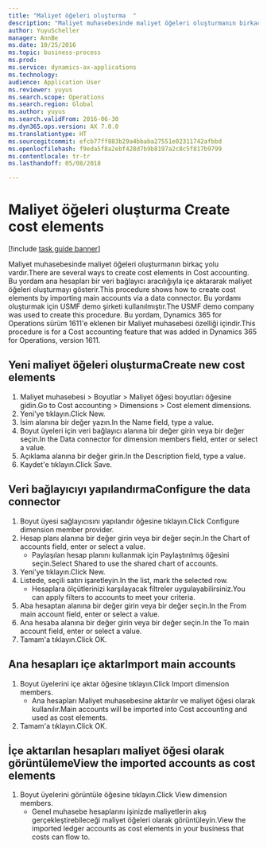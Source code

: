 ```yaml
--- 
title: "Maliyet öğeleri oluşturma  "
description: "Maliyet muhasebesinde maliyet öğeleri oluşturmanın birkaç yolu vardır."
author: YuyuScheller
manager: AnnBe
ms.date: 10/25/2016
ms.topic: business-process
ms.prod: 
ms.service: dynamics-ax-applications
ms.technology: 
audience: Application User
ms.reviewer: yuyus
ms.search.scope: Operations
ms.search.region: Global
ms.author: yuyus
ms.search.validFrom: 2016-06-30
ms.dyn365.ops.version: AX 7.0.0
ms.translationtype: HT
ms.sourcegitcommit: efcb77ff883b29a4bbaba27551e02311742afbbd
ms.openlocfilehash: f9eda5f8a2ebf428d7b9b8197a2c8c5f817b9799
ms.contentlocale: tr-tr
ms.lasthandoff: 05/08/2018

---
```

# <a name="create-cost-elements"></a><span data-ttu-id="6bffc-103">Maliyet öğeleri oluşturma  </span><span class="sxs-lookup"><span data-stu-id="6bffc-103">Create cost elements</span></span> 

[!include [task guide banner](../../includes/task-guide-banner.md)]

<span data-ttu-id="6bffc-104">Maliyet muhasebesinde maliyet öğeleri oluşturmanın birkaç yolu vardır.</span><span class="sxs-lookup"><span data-stu-id="6bffc-104">There are several ways to create cost elements in Cost accounting.</span></span> <span data-ttu-id="6bffc-105">Bu yordam ana hesapları bir veri bağlayıcı aracılığıyla içe aktararak maliyet öğeleri oluşturmayı gösterir.</span><span class="sxs-lookup"><span data-stu-id="6bffc-105">This procedure shows how to create cost elements by importing main accounts via a data connector.</span></span> <span data-ttu-id="6bffc-106">Bu yordamı oluşturmak için USMF demo şirketi kullanılmıştır.</span><span class="sxs-lookup"><span data-stu-id="6bffc-106">The USMF demo company was used to create this procedure.</span></span> <span data-ttu-id="6bffc-107">Bu yordam, Dynamics 365 for Operations sürüm 1611'e eklenen bir Maliyet muhasebesi özelliği içindir.</span><span class="sxs-lookup"><span data-stu-id="6bffc-107">This procedure is for a Cost accounting feature that was added in Dynamics 365 for Operations, version 1611.</span></span>


## <a name="create-new-cost-elements"></a><span data-ttu-id="6bffc-108">Yeni maliyet öğeleri oluşturma</span><span class="sxs-lookup"><span data-stu-id="6bffc-108">Create new cost elements</span></span>
1. <span data-ttu-id="6bffc-109">Maliyet muhasebesi > Boyutlar > Maliyet öğesi boyutları öğesine gidin.</span><span class="sxs-lookup"><span data-stu-id="6bffc-109">Go to Cost accounting > Dimensions > Cost element dimensions.</span></span>
2. <span data-ttu-id="6bffc-110">Yeni'ye tıklayın.</span><span class="sxs-lookup"><span data-stu-id="6bffc-110">Click New.</span></span>
3. <span data-ttu-id="6bffc-111">İsim alanına bir değer yazın.</span><span class="sxs-lookup"><span data-stu-id="6bffc-111">In the Name field, type a value.</span></span>
4. <span data-ttu-id="6bffc-112">Boyut üyeleri için veri bağlayıcı alanına bir değer girin veya bir değer seçin.</span><span class="sxs-lookup"><span data-stu-id="6bffc-112">In the Data connector for dimension members field, enter or select a value.</span></span>
5. <span data-ttu-id="6bffc-113">Açıklama alanına bir değer girin.</span><span class="sxs-lookup"><span data-stu-id="6bffc-113">In the Description field, type a value.</span></span>
6. <span data-ttu-id="6bffc-114">Kaydet'e tıklayın.</span><span class="sxs-lookup"><span data-stu-id="6bffc-114">Click Save.</span></span>

## <a name="configure-the-data-connector"></a><span data-ttu-id="6bffc-115">Veri bağlayıcıyı yapılandırma</span><span class="sxs-lookup"><span data-stu-id="6bffc-115">Configure the data connector</span></span>
1. <span data-ttu-id="6bffc-116">Boyut üyesi sağlayıcısını yapılandır öğesine tıklayın.</span><span class="sxs-lookup"><span data-stu-id="6bffc-116">Click Configure dimension member provider.</span></span>
2. <span data-ttu-id="6bffc-117">Hesap planı alanına bir değer girin veya bir değer seçin.</span><span class="sxs-lookup"><span data-stu-id="6bffc-117">In the Chart of accounts field, enter or select a value.</span></span>
    * <span data-ttu-id="6bffc-118">Paylaşılan hesap planını kullanmak için Paylaştırılmış öğesini seçin.</span><span class="sxs-lookup"><span data-stu-id="6bffc-118">Select Shared to use the shared chart of accounts.</span></span>  
3. <span data-ttu-id="6bffc-119">Yeni'ye tıklayın.</span><span class="sxs-lookup"><span data-stu-id="6bffc-119">Click New.</span></span>
4. <span data-ttu-id="6bffc-120">Listede, seçili satırı işaretleyin.</span><span class="sxs-lookup"><span data-stu-id="6bffc-120">In the list, mark the selected row.</span></span>
    * <span data-ttu-id="6bffc-121">Hesaplara ölçütlerinizi karşılayacak filtreler uygulayabilirsiniz.</span><span class="sxs-lookup"><span data-stu-id="6bffc-121">You can apply filters to accounts to meet your criteria.</span></span>  
5. <span data-ttu-id="6bffc-122">Aba hesaptan alanına bir değer girin veya bir değer seçin.</span><span class="sxs-lookup"><span data-stu-id="6bffc-122">In the From main account field, enter or select a value.</span></span>
6. <span data-ttu-id="6bffc-123">Ana hesaba alanına bir değer girin veya bir değer seçin.</span><span class="sxs-lookup"><span data-stu-id="6bffc-123">In the To main account field, enter or select a value.</span></span>
7. <span data-ttu-id="6bffc-124">Tamam'a tıklayın.</span><span class="sxs-lookup"><span data-stu-id="6bffc-124">Click OK.</span></span>

## <a name="import-main-accounts"></a><span data-ttu-id="6bffc-125">Ana hesapları içe aktar</span><span class="sxs-lookup"><span data-stu-id="6bffc-125">Import main accounts</span></span>
1. <span data-ttu-id="6bffc-126">Boyut üyelerini içe aktar öğesine tıklayın.</span><span class="sxs-lookup"><span data-stu-id="6bffc-126">Click Import dimension members.</span></span>
    * <span data-ttu-id="6bffc-127">Ana hesapları Maliyet muhasebesine aktarılır ve maliyet öğesi olarak kullanılır.</span><span class="sxs-lookup"><span data-stu-id="6bffc-127">Main accounts will be imported into Cost accounting and used as cost elements.</span></span>  
2. <span data-ttu-id="6bffc-128">Tamam'a tıklayın.</span><span class="sxs-lookup"><span data-stu-id="6bffc-128">Click OK.</span></span>

## <a name="view-the-imported-accounts-as-cost-elements"></a><span data-ttu-id="6bffc-129">İçe aktarılan hesapları maliyet öğesi olarak görüntüleme</span><span class="sxs-lookup"><span data-stu-id="6bffc-129">View the imported accounts as cost elements</span></span>
1. <span data-ttu-id="6bffc-130">Boyut üyelerini görüntüle öğesine tıklayın.</span><span class="sxs-lookup"><span data-stu-id="6bffc-130">Click View dimension members.</span></span>
    * <span data-ttu-id="6bffc-131">Genel muhasebe hesaplarını işinizde maliyetlerin akış gerçekleştirebileceği maliyet öğeleri olarak görüntüleyin.</span><span class="sxs-lookup"><span data-stu-id="6bffc-131">View the imported ledger accounts as cost elements in your business that costs can flow to.</span></span>  


